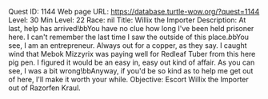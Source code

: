 Quest ID: 1144
Web page URL: https://database.turtle-wow.org/?quest=1144
Level: 30
Min Level: 22
Race: nil
Title: Willix the Importer
Description: At last, help has arrived!$b$bYou have no clue how long I've been held prisoner here. I can't remember the last time I saw the outside of this place.$b$bYou see, I am an entrepreneur. Always out for a copper, as they say. I caught wind that Mebok Mizzyrix was paying well for Redleaf Tuber from this here pig pen. I figured it would be an easy in, easy out kind of affair. As you can see, I was a bit wrong!$b$bAnyway, if you'd be so kind as to help me get out of here, I'll make it worth your while.
Objective: Escort Willix the Importer out of Razorfen Kraul.

